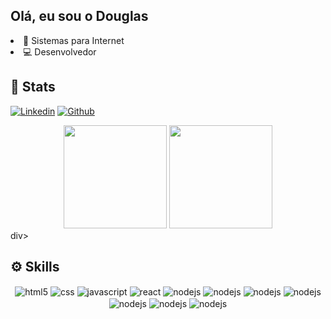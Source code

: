## Olá, eu sou o Douglas

<div>
<li>📄 Sistemas para Internet</li>

<li>💻 Desenvolvedor</li>
    
</div>

## 📃 Stats

[![Linkedin](https://img.shields.io/badge/LinkedIn-0077B5?style=for-the-badge&logo=linkedin&logoColor=white)](https://www.linkedin.com/in/douglas-silva-9818aa227/)
[![Github](https://img.shields.io/badge/GitHub-100000?style=for-the-badge&logo=github&logoColor=white)](https://github.com/Drakkys)

<div align="center">
<img height="165em" src="https://github-readme-stats.vercel.app/api?username=Drakkys&show_icons=true&theme=tokyonight&include_all_commits=true&count_private=true"/>
<img height="165em" src="https://github-readme-stats.vercel.app/api/top-langs/?username=anuraghazra&langs_count=7&theme=tokyonight"/>
</div>div>

## ⚙️ Skills

<div style="display: inline_block" align="center">
    <img align="center" alt="html5" src="https://img.shields.io/badge/HTML5-E34F26?style=for-the-badge&logo=html5&logoColor=white"/>
    <img align="center" alt="css" src="https://img.shields.io/badge/CSS3-1572B6?style=for-the-badge&logo=css3&logoColor=white"/>
    <img align="center" alt="javascript" src="https://img.shields.io/badge/JavaScript-F7DF1E?style=for-the-badge&logo=javascript&logoColor=black"/>
    <img align="center" alt="react" src="https://img.shields.io/badge/React-20232A?style=for-the-badge&logo=react&logoColor=61DAFB"/>
    <img align="center" alt="nodejs" src="https://img.shields.io/badge/Node.js-43853D?style=for-the-badge&logo=node.js&logoColor=white"/>
    <img align="center" alt="nodejs" src="https://img.shields.io/badge/react-%2320232a.svg?style=for-the-badge&logo=react&logoColor=%2361DAFB"/>
    <img align="center" alt="nodejs" src="https://img.shields.io/badge/redux-%23593d88.svg?style=for-the-badge&logo=redux&logoColor=white"/>
    <img align="center" alt="nodejs" src="https://img.shields.io/badge/tailwindcss-%2338B2AC.svg?style=for-the-badge&logo=tailwind-css&logoColor=white"/>
    <img align="center" alt="nodejs" src="https://img.shields.io/badge/typescript-%23007ACC.svg?style=for-the-badge&logo=typescript&logoColor=white"/>
    <img align="center" alt="nodejs" src="https://img.shields.io/badge/git-%23F05033.svg?style=for-the-badge&logo=git&logoColor=white"/>
    <img align="center" alt="nodejs" src="https://img.shields.io/badge/github-%23121011.svg?style=for-the-badge&logo=github&logoColor=white"/>
</div>

